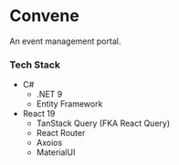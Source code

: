 # Convene

An event management portal.

### Tech Stack
- C#
    - .NET 9
    - Entity Framework
- React 19
    - TanStack Query (FKA React Query)
    - React Router
    - Axoios
    - MaterialUI